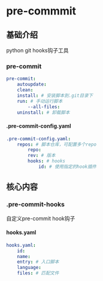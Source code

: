 # pre-commmit


## 基础介绍

python git hooks钩子工具

### pre-commit
```yaml
pre-commit:
    autoupdate:
    clean:
    install: # 安装脚本到.git目录下
    run: # 手动运行脚本
        --all-files:
    uninstall: # 卸载脚本
```


#### .pre-commit-config.yaml
```yaml
.pre-commit-config.yaml:
    repos: # 脚本仓库，可配置多个repo
        repo:
        rev: # 版本
        hooks: # hooks
            id: # 使用指定的hook插件    
```


## 核心内容


### .pre-commit-hooks

自定义pre-commit hook钩子


#### hooks.yaml
```yaml
hooks.yaml:
    id:
    name:
    entry: # 入口脚本
    language:
    files: # 匹配文件
```